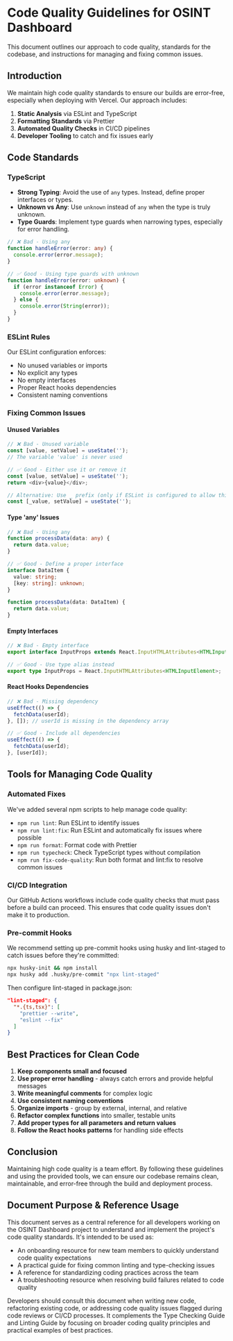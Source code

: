 # Code Quality Guidelines for OSINT Dashboard

This document outlines our approach to code quality, standards for the codebase, and instructions for managing and fixing common issues.

## Introduction

We maintain high code quality standards to ensure our builds are error-free, especially when deploying with Vercel. Our approach includes:

1. **Static Analysis** via ESLint and TypeScript
2. **Formatting Standards** via Prettier
3. **Automated Quality Checks** in CI/CD pipelines
4. **Developer Tooling** to catch and fix issues early

## Code Standards

### TypeScript

- **Strong Typing**: Avoid the use of `any` types. Instead, define proper interfaces or types.
- **Unknown vs Any**: Use `unknown` instead of `any` when the type is truly unknown.
- **Type Guards**: Implement type guards when narrowing types, especially for error handling.

```typescript
// ❌ Bad - Using any
function handleError(error: any) {
  console.error(error.message);
}

// ✅ Good - Using type guards with unknown
function handleError(error: unknown) {
  if (error instanceof Error) {
    console.error(error.message);
  } else {
    console.error(String(error));
  }
}
```

### ESLint Rules

Our ESLint configuration enforces:

- No unused variables or imports
- No explicit any types
- No empty interfaces
- Proper React hooks dependencies
- Consistent naming conventions

### Fixing Common Issues

#### Unused Variables

```typescript
// ❌ Bad - Unused variable
const [value, setValue] = useState('');
// The variable 'value' is never used

// ✅ Good - Either use it or remove it
const [value, setValue] = useState('');
return <div>{value}</div>;

// Alternative: Use _ prefix (only if ESLint is configured to allow this)
const [_value, setValue] = useState('');
```

#### Type 'any' Issues

```typescript
// ❌ Bad - Using any
function processData(data: any) {
  return data.value;
}

// ✅ Good - Define a proper interface
interface DataItem {
  value: string;
  [key: string]: unknown;
}

function processData(data: DataItem) {
  return data.value;
}
```

#### Empty Interfaces

```typescript
// ❌ Bad - Empty interface
export interface InputProps extends React.InputHTMLAttributes<HTMLInputElement> {}

// ✅ Good - Use type alias instead
export type InputProps = React.InputHTMLAttributes<HTMLInputElement>;
```

#### React Hooks Dependencies

```typescript
// ❌ Bad - Missing dependency
useEffect(() => {
  fetchData(userId);
}, []); // userId is missing in the dependency array

// ✅ Good - Include all dependencies
useEffect(() => {
  fetchData(userId);
}, [userId]);
```

## Tools for Managing Code Quality

### Automated Fixes

We've added several npm scripts to help manage code quality:

- `npm run lint`: Run ESLint to identify issues
- `npm run lint:fix`: Run ESLint and automatically fix issues where possible
- `npm run format`: Format code with Prettier
- `npm run typecheck`: Check TypeScript types without compilation
- `npm run fix-code-quality`: Run both format and lint:fix to resolve common issues

### CI/CD Integration

Our GitHub Actions workflows include code quality checks that must pass before a build can proceed. This ensures that code quality issues don't make it to production.

### Pre-commit Hooks

We recommend setting up pre-commit hooks using husky and lint-staged to catch issues before they're committed:

```bash
npx husky-init && npm install
npx husky add .husky/pre-commit "npx lint-staged"
```

Then configure lint-staged in package.json:

```json
"lint-staged": {
  "*.{ts,tsx}": [
    "prettier --write",
    "eslint --fix"
  ]
}
```

## Best Practices for Clean Code

1. **Keep components small and focused** 
2. **Use proper error handling** - always catch errors and provide helpful messages
3. **Write meaningful comments** for complex logic
4. **Use consistent naming conventions**
5. **Organize imports** - group by external, internal, and relative
6. **Refactor complex functions** into smaller, testable units
7. **Add proper types for all parameters and return values**
8. **Follow the React hooks patterns** for handling side effects

## Conclusion

Maintaining high code quality is a team effort. By following these guidelines and using the provided tools, we can ensure our codebase remains clean, maintainable, and error-free through the build and deployment process.

## Document Purpose & Reference Usage

This document serves as a central reference for all developers working on the OSINT Dashboard project to understand and implement the project's code quality standards. It's intended to be used as:

- An onboarding resource for new team members to quickly understand code quality expectations
- A practical guide for fixing common linting and type-checking issues
- A reference for standardizing coding practices across the team
- A troubleshooting resource when resolving build failures related to code quality

Developers should consult this document when writing new code, refactoring existing code, or addressing code quality issues flagged during code reviews or CI/CD processes. It complements the Type Checking Guide and Linting Guide by focusing on broader coding quality principles and practical examples of best practices.
